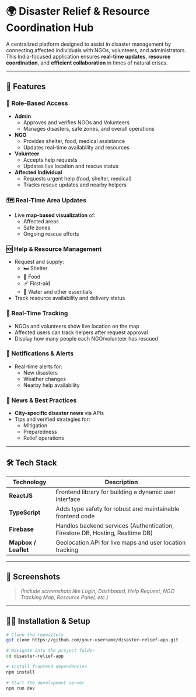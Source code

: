 # 🌍 Disaster Relief & Resource Coordination Hub

A centralized platform designed to assist in disaster management by connecting affected individuals with NGOs, volunteers, and administrators. This India-focused application ensures **real-time updates**, **resource coordination**, and **efficient collaboration** in times of natural crises.

---

## 🚀 Features

### 🔐 Role-Based Access
- **Admin**
  - Approves and verifies NGOs and Volunteers
  - Manages disasters, safe zones, and overall operations
- **NGO**
  - Provides shelter, food, medical assistance
  - Updates real-time availability and resources
- **Volunteer**
  - Accepts help requests
  - Updates live location and rescue status
- **Affected Individual**
  - Requests urgent help (food, shelter, medical)
  - Tracks rescue updates and nearby helpers

### 🗺️ Real-Time Area Updates
- Live **map-based visualization** of:
  - Affected areas
  - Safe zones
  - Ongoing rescue efforts

### 🆘 Help & Resource Management
- Request and supply:
  - 🛏️ Shelter
  - 🍱 Food
  - 🩹 First-aid
  - 🚰 Water and other essentials
- Track resource availability and delivery status

### 📡 Real-Time Tracking
- NGOs and volunteers show live location on the map
- Affected users can track helpers after request approval
- Display how many people each NGO/volunteer has rescued

### 🔔 Notifications & Alerts
- Real-time alerts for:
  - New disasters
  - Weather changes
  - Nearby help availability

### 📰 News & Best Practices
- **City-specific disaster news** via APIs
- Tips and verified strategies for:
  - Mitigation
  - Preparedness
  - Relief operations

---

## 🛠️ Tech Stack

| Technology     | Description                                                                 |
|----------------|-----------------------------------------------------------------------------|
| **ReactJS**    | Frontend library for building a dynamic user interface                      |
| **TypeScript** | Adds type safety for robust and maintainable frontend code                  |
| **Firebase**   | Handles backend services (Authentication, Firestore DB, Hosting, Realtime DB) |
| **Mapbox / Leaflet** | Geolocation API for live maps and user location tracking             |

---

## 📸 Screenshots

> *(Include screenshots like Login, Dashboard, Help Request, NGO Tracking Map, Resource Panel, etc.)*

---

## 🧑‍💻 Installation & Setup

```bash
# Clone the repository
git clone https://github.com/your-username/disaster-relief-app.git

# Navigate into the project folder
cd disaster-relief-app

# Install frontend dependencies
npm install

# Start the development server
npm run dev

